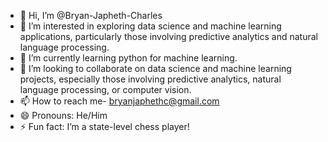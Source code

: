 - 👋 Hi, I’m @Bryan-Japheth-Charles
- 👀 I’m interested in exploring data science and machine learning applications, particularly those involving predictive analytics and natural language processing.
- 🌱 I’m currently learning python for machine learning. 
- 💞️ I’m looking to collaborate on data science and machine learning projects, especially those involving predictive analytics, natural language processing, or computer vision.
- 📫 How to reach me- bryanjaphethc@gmail.com
- 😄 Pronouns: He/Him
- ⚡ Fun fact: I’m a state-level chess player!

<!---
Bryan-Japheth-Charles/Bryan-Japheth-Charles is a ✨ special ✨ repository because its `README.md` (this file) appears on your GitHub profile.
You can click the Preview link to take a look at your changes.
--->

